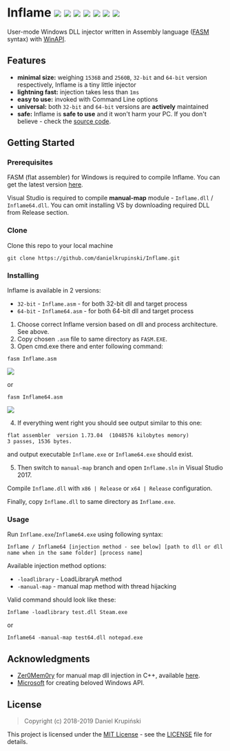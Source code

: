 # Inflame ![](https://img.shields.io/badge/language-Assembly-%236E4C13.svg) ![](https://img.shields.io/badge/assembler-FASM-lightgrey.svg) ![](https://img.shields.io/badge/fasm-1.73.04-orange.svg) ![](https://img.shields.io/badge/platform-Windows-0078d7.svg) ![](https://img.shields.io/badge/arch-x86-yellow.svg) ![](https://img.shields.io/badge/arch-x86--64-red.svg) ![](https://img.shields.io/badge/license-MIT-blue.svg)

User-mode Windows DLL injector written in Assembly language ([FASM](https://flatassembler.net) syntax) with [WinAPI](https://docs.microsoft.com/en-us/windows/desktop/apiindex/windows-api-list).

## Features

- **minimal size:** weighing `1536B` and `2560B`, `32-bit` and `64-bit` version respectively, Inflame is a tiny little injector
- **lightning fast:** injection takes less than `1ms`
- **easy to use:** invoked with Command Line options
- **universal:** both `32-bit` and `64-bit` versions are **actively** maintained
- **safe:** Inflame is **safe to use** and it won't harm your PC. If you don't believe - check the [source code](https://github.com/danielkrupinski/Inflame/tree/master/src).

## Getting Started

### Prerequisites

FASM (flat assembler) for Windows is required to compile Inflame. You can get the latest version [here](https://flatassembler.net/download.php).

Visual Studio is required to compile **manual-map** module - `Inflame.dll` / `Inflame64.dll`. You can omit installing VS by downloading required DLL from Release section.


### Clone

Clone this repo to your local machine
```
git clone https://github.com/danielkrupinski/Inflame.git
```

### Installing

Inflame is available in 2 versions:

* `32-bit` - `Inflame.asm` - for both 32-bit dll and target process
* `64-bit` - `Inflame64.asm` - for both 64-bit dll and target process

1. Choose correct Inflame version based on dll and process architecture. See above.
2. Copy chosen `.asm` file to same directory as `FASM.EXE`.
3. Open cmd.exe there and enter following command:
```
fasm Inflame.asm
```
![](http://g.recordit.co/H6Hy7QYMFA.gif)

or

```
fasm Inflame64.asm
```
![](http://g.recordit.co/zyqawO6UO8.gif)

4. If everything went right you should see output similar to this one:
```
flat assembler  version 1.73.04  (1048576 kilobytes memory)
3 passes, 1536 bytes.
```
and output executable `Inflame.exe` or `Inflame64.exe` should exist.

5. Then switch to `manual-map` branch and open `Inflame.sln` in Visual Studio 2017.

Compile `Inflame.dll` with `x86 | Release`  or `x64 | Release` configuration.

Finally, copy `Inflame.dll` to same directory as `Inflame.exe`.

### Usage

Run `Inflame.exe`/`Inflame64.exe` using following syntax:
```
Inflame / Inflame64 [injection method - see below] [path to dll or dll name when in the same folder] [process name]
```

Available injection method options:

* `-loadlibrary` - LoadLibraryA method
* `-manual-map` - manual map method with thread hijacking

Valid command should look like these:
```
Inflame -loadlibrary test.dll Steam.exe
```
or
```
Inflame64 -manual-map test64.dll notepad.exe
```

## Acknowledgments

* [Zer0Mem0ry](https://github.com/Zer0Mem0ry) for manual map dll injection in C++, available [here](https://github.com/Zer0Mem0ry/ManualMap).
* [Microsoft](https://github.com/Microsoft) for creating beloved Windows API.

## License

> Copyright (c) 2018-2019 Daniel Krupiński

This project is licensed under the [MIT License](https://opensource.org/licenses/mit-license.php) - see the [LICENSE](LICENSE) file for details.
